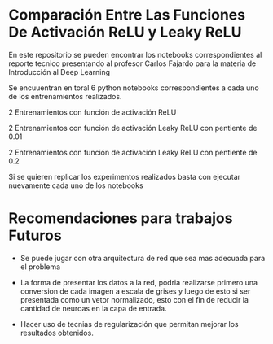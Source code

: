 # Comparación Entre Las Funciones De Activación ReLU y Leaky ReLU

En este repositorio se pueden encontrar los notebooks correspondientes al reporte tecnico presentando al profesor Carlos Fajardo para la materia de Introducción al Deep Learning

Se encuuentran en toral 6 python notebooks correspondientes a cada uno de los entrenamientos realizados.

2 Entrenamientos con función de activación ReLU 

2 Entrenamientos con función de activación Leaky ReLU con pentiente de 0.01

2 Entrenamientos con función de activación Leaky ReLU con pentiente de 0.2


Si se quieren replicar los experimentos realizados basta con ejecutar nuevamente cada uno de los notebooks

# Recomendaciones para trabajos Futuros

- Se puede jugar con otra arquitectura de red que sea mas adecuada para el problema

- La forma de presentar los datos a la red, podria realizarse primero una conversion de cada imagen a escala de grises y luego de esto si ser presentada como un vetor normalizado, esto con el fin de reducir la cantidad de neuroas en la capa de entrada.

- Hacer uso de tecnias de regularización que permitan mejorar los resultados obtenidos.
